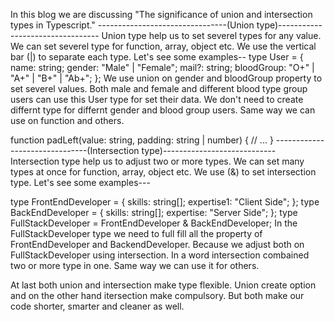 In this blog we are discussing "The significance of union and intersection types in Typescript."
--------------------------------(Union type)---------------------------------
Union type help us to set severel types for any value. We can set severel type for function, array, object etc. We use the vertical bar (|) to separate each type.
Let's see some examples--
type User = {
name: string;
gender: "Male" | "Female";
mail?: string;
bloodGroup: "O+" | "A+" | "B+" | "Ab+";
};
We use union on gender and bloodGroup property to set severel values. Both male and female and different blood type group users can use this User type for set their data. We don't need to create differnt type for differnt gender and blood group users. Same way we can use on function and others.

function padLeft(value: string, padding: string | number) {
// ...
}
-------------------------------(Intersection type)----------------------------
Intersection type help us to adjust two or more types. We can set many types at once for function, array, object etc. We use (&) to set intersection type.
Let's see some examples---

type FrontEndDeveloper = {
skills: string[];
expertise1: "Client Side";
};
type BackEndDeveloper = {
skills: string[];
expertise: "Server Side";
};
type FullStackDeveloper = FrontEndDeveloper & BackEndDeveloper;
In the FullStackDeveloper type we need to full fill all the property of FrontEndDeveloper and BackendDeveloper. Because we adjust both on FullStackDeveloper using intersection. In a word intersection combained two or more type in one. Same way we can use it for others.

At last both union and intersection make type flexible. Union create option and on the other hand itersection make compulsory. But both make our code shorter, smarter and cleaner as well.
